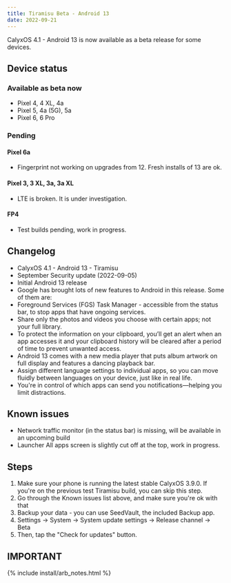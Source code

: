 ```yaml
---
title: Tiramisu Beta - Android 13
date: 2022-09-21
---
```


CalyxOS 4.1 - Android 13 is now available as a beta release for some devices.

## Device status
### Available as beta now
* Pixel 4, 4 XL, 4a
* Pixel 5, 4a (5G), 5a
* Pixel 6, 6 Pro

### Pending
#### Pixel 6a
* Fingerprint not working on upgrades from 12. Fresh installs of 13 are ok.

#### Pixel 3, 3 XL, 3a, 3a XL
* LTE is broken. It is under investigation.

#### FP4
* Test builds pending, work in progress.

## Changelog
* CalyxOS 4.1 - Android 13 - Tiramisu
* September Security update (2022-09-05)
* Initial Android 13 release
* Google has brought lots of new features to Android in this release. Some of them are:
* Foreground Services (FGS) Task Manager - accessible from the status bar, to stop apps that have ongoing services.
* Share only the photos and videos you choose with certain apps; not your full library.
* To protect the information on your clipboard, you’ll get an alert when an app accesses it and your clipboard history will be cleared after a period of time to prevent unwanted access.
* Android 13 comes with a new media player that puts album artwork on full display and features a dancing playback bar.
* Assign different language settings to individual apps, so you can move fluidly between languages on your device, just like in real life.
* You're in control of which apps can send you notifications—helping you limit distractions.

## Known issues
* Network traffic monitor (in the status bar) is missing, will be available in an upcoming build
* Launcher All apps screen is slightly cut off at the top, work in progress.

## Steps
1. Make sure your phone is running the latest stable CalyxOS 3.9.0. If you're on the previous test Tiramisu build, you can skip this step.
2. Go through the Known issues list above, and make sure you're ok with that
3. Backup your data - you can use SeedVault, the included Backup app.
4. Settings -> System -> System update settings -> Release channel -> Beta
5. Then, tap the "Check for updates" button.

## IMPORTANT

{% include install/arb_notes.html %}
